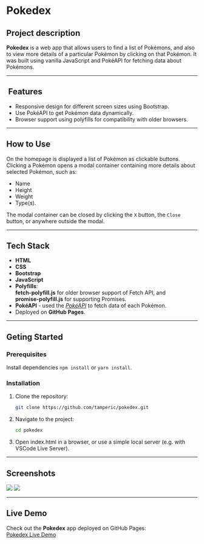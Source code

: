 # Pokedex

## Project description

**Pokedex** is a web app that allows users to find a list of Pokémons, and also to view more details of a particular Pokémon by clicking on that Pokémon. It was built using vanilla JavaScript and PokéAPI for fetching data about Pokémons.

___

##  Features

- Responsive design for different screen sizes using Bootstrap.
- Use PokéAPI to get Pokémon data dynamically.
- Browser support using polyfills for compatibility with older browsers.

___

## How to Use

On the homepage is displayed a list of Pokémon as clickable buttons. Clicking a Pokémon opens a modal container containing more details about selected Pokémon, such as:
- Name
- Height
- Weight
- Type(s).

The modal container can be closed by clicking the `X` button, the `Close` button, or anywhere outside the modal.

___

## Tech Stack

- **HTML** 
- **CSS**
- **Bootstrap** 
- **JavaScript**
- **Polyfills**: <br/> 
    **fetch-polyfill.js** for older browser support of Fetch API, and <br/>
    **promise-polyfill.js** for supporting Promises.
- **PokéAPI** - used the [_PokéAPI_](https://pokeapi.co/) to fetch data of each Pokémon.
- Deployed on **GitHub Pages**.

___

## Geting Started

### Prerequisites

Install dependencies `npm install` or `yarn install`.

### Installation

1. Clone the repository:
   ```bash
   git clone https://github.com/tamperic/pokedex.git
   
2. Navigate to the project:
    ```bash
    cd pokedex

3. Open index.html in a browser, or use a simple local server (e.g. with VSCode Live Server).

___

## Screenshots

<div>
    <img src="img/Pokedex - Screenshot(1).png">
    <img src="img/Pokedex - Screenshot(2).png">
</div>

___

## Live Demo

Check out the **Pokedex** app deployed on GitHub Pages: <br/>
[Pokedex Live Demo](https://tamperic.github.io/pokedex/)